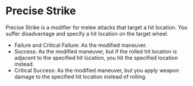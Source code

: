 ---
---

# Precise Strike

Precise Strike is a modifier for melee attacks that target a hit location. You suffer disadvantage and specify a hit location on the target wheel.
* Failure and Critical Failure: As the modified maneuver.
* Success: As the modified maneuver, but if the rolled hit location is adjacent to the specified hit location, you hit the specified location instead.
* Critical Success: As the modified maneuver, but you apply weapon damage to the specified hit location instead of rolling. 
